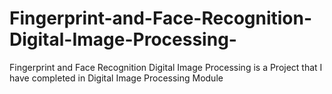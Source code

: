 # Fingerprint-and-Face-Recognition-Digital-Image-Processing-
Fingerprint and Face Recognition Digital Image Processing is a Project that I have completed in Digital Image Processing Module
